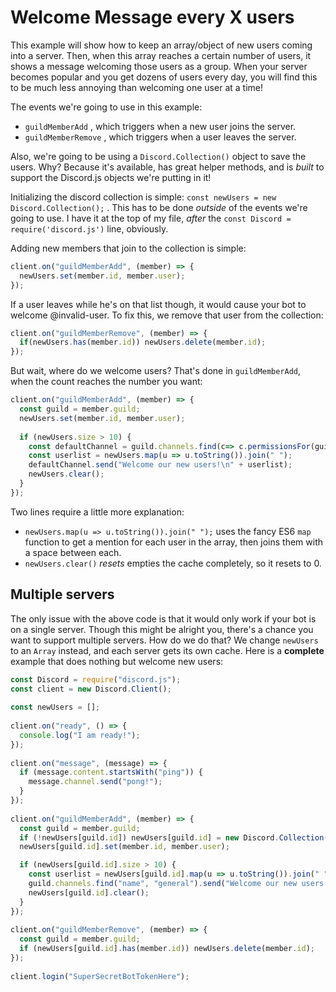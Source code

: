 # Welcome Message every X users

This example will show how to keep an array/object of new users coming into a server. Then, when this array reaches a certain number of users, it shows a message welcoming those users as a group. When your server becomes popular and you get dozens of users every day, you will find this to be much less annoying than welcoming one user at a time!

The events we're going to use in this example:

* `guildMemberAdd` , which triggers when a new user joins the server.
* `guildMemberRemove` , which triggers when a user leaves the server.

Also, we're going to be using a `Discord.Collection()` object to save the users. Why? Because it's available, has great helper methods, and is _built_ to support the Discord.js objects we're putting in it!

Initializing the discord collection is simple: `const newUsers = new Discord.Collection();` . This has to be done _outside_ of the events we're going to use. I have it at the top of my file, _after_ the `const Discord = require('discord.js')` line, obviously.

Adding new members that join to the collection is simple:

```javascript
client.on("guildMemberAdd", (member) => {
  newUsers.set(member.id, member.user);
});
```

If a user leaves while he's on that list though, it would cause your bot to welcome @invalid-user. To fix this, we remove that user from the collection:

```javascript
client.on("guildMemberRemove", (member) => {
  if(newUsers.has(member.id)) newUsers.delete(member.id);
});
```

But wait, where do we welcome users? That's done in `guildMemberAdd`, when the count reaches the number you want:

```javascript
client.on("guildMemberAdd", (member) => {
  const guild = member.guild;
  newUsers.set(member.id, member.user);
 
  if (newUsers.size > 10) {
    const defaultChannel = guild.channels.find(c=> c.permissionsFor(guild.me).has("SEND_MESSAGES"));
    const userlist = newUsers.map(u => u.toString()).join(" ");
    defaultChannel.send("Welcome our new users!\n" + userlist);
    newUsers.clear();
  }
});
```

Two lines require a little more explanation:

* `newUsers.map(u => u.toString()).join(" ");` uses the fancy ES6 `map` function to get a mention for each user in the array, then joins them with a space between each.
* `newUsers.clear()` _resets_ empties the cache completely, so it resets to 0.

## Multiple servers

The only issue with the above code is that it would only work if your bot is on a single server. Though this might be alright you, there's a chance you want to support multiple servers. How do we do that? We change `newUsers` to an `Array` instead, and each server gets its own cache. Here is a **complete** example that does nothing but welcome new users:

```javascript
const Discord = require("discord.js");
const client = new Discord.Client();
 
const newUsers = [];
 
client.on("ready", () => {
  console.log("I am ready!");
});
 
client.on("message", (message) => {
  if (message.content.startsWith("ping")) {
    message.channel.send("pong!");
  }
});
 
client.on("guildMemberAdd", (member) => {
  const guild = member.guild;
  if (!newUsers[guild.id]) newUsers[guild.id] = new Discord.Collection();
  newUsers[guild.id].set(member.id, member.user);

  if (newUsers[guild.id].size > 10) {
    const userlist = newUsers[guild.id].map(u => u.toString()).join(" ");
    guild.channels.find("name", "general").send("Welcome our new users!\n" + userlist);
    newUsers[guild.id].clear();
  }
});
 
client.on("guildMemberRemove", (member) => {
  const guild = member.guild;
  if (newUsers[guild.id].has(member.id)) newUsers.delete(member.id);
});
 
client.login("SuperSecretBotTokenHere");
```

